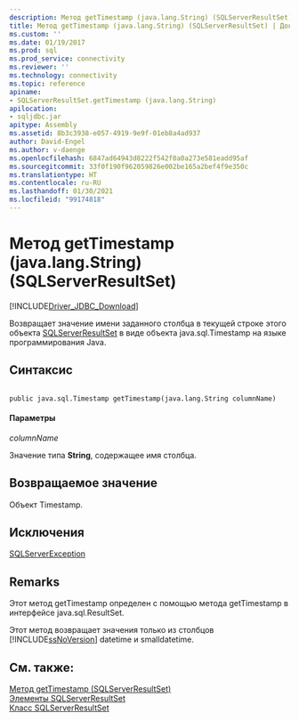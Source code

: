 ```yaml
---
description: Метод getTimestamp (java.lang.String) (SQLServerResultSet)
title: Метод getTimestamp (java.lang.String) (SQLServerResultSet) | Документы Майкрософт
ms.custom: ''
ms.date: 01/19/2017
ms.prod: sql
ms.prod_service: connectivity
ms.reviewer: ''
ms.technology: connectivity
ms.topic: reference
apiname:
- SQLServerResultSet.getTimestamp (java.lang.String)
apilocation:
- sqljdbc.jar
apitype: Assembly
ms.assetid: 8b3c3938-e057-4919-9e9f-01eb8a4ad937
author: David-Engel
ms.author: v-daenge
ms.openlocfilehash: 6847ad64943d8222f542f0a0a273e581eadd95af
ms.sourcegitcommit: 33f0f190f962059826e002be165a2bef4f9e350c
ms.translationtype: HT
ms.contentlocale: ru-RU
ms.lasthandoff: 01/30/2021
ms.locfileid: "99174818"
---
```

# <a name="gettimestamp-method-javalangstring-sqlserverresultset"></a>Метод getTimestamp (java.lang.String) (SQLServerResultSet)
[!INCLUDE[Driver_JDBC_Download](../../../includes/driver_jdbc_download.md)]

  Возвращает значение имени заданного столбца в текущей строке этого объекта [SQLServerResultSet](../../../connect/jdbc/reference/sqlserverresultset-class.md) в виде объекта java.sql.Timestamp на языке программирования Java.  
  
## <a name="syntax"></a>Синтаксис  
  
```  
  
public java.sql.Timestamp getTimestamp(java.lang.String columnName)  
```  
  
#### <a name="parameters"></a>Параметры  
 *columnName*  
  
 Значение типа **String**, содержащее имя столбца.  
  
## <a name="return-value"></a>Возвращаемое значение  
 Объект Timestamp.  
  
## <a name="exceptions"></a>Исключения  
 [SQLServerException](../../../connect/jdbc/reference/sqlserverexception-class.md)  
  
## <a name="remarks"></a>Remarks  
 Этот метод getTimestamp определен с помощью метода getTimestamp в интерфейсе java.sql.ResultSet.  
  
 Этот метод возвращает значения только из столбцов [!INCLUDE[ssNoVersion](../../../includes/ssnoversion-md.md)] datetime и smalldatetime.  
  
## <a name="see-also"></a>См. также:  
 [Метод getTimestamp (SQLServerResultSet)](../../../connect/jdbc/reference/gettimestamp-method-sqlserverresultset.md)   
 [Элементы SQLServerResultSet](../../../connect/jdbc/reference/sqlserverresultset-members.md)   
 [Класс SQLServerResultSet](../../../connect/jdbc/reference/sqlserverresultset-class.md)  
  
  
